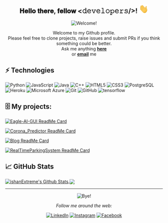 <div align="center">
<h2> 𝐇𝐞𝐥𝐥𝐨 𝐭𝐡𝐞𝐫𝐞, 𝐟𝐞𝐥𝐥𝐨𝐰 <𝚍𝚎𝚟𝚎𝚕𝚘𝚙𝚎𝚛𝚜/>! <img src="https://github.com/ishanExtreme/ishanExtreme/blob/master/Hi.gif" width="30px"></h2>
</div>

<div align="center" width="50">

<img src="https://github.com/ishanExtreme/ishanExtreme/blob/master/welcome.gif" alt="Welcome!" width="600"/>

</div>

<div align="center">

Welcome to my Github profile. <br>
Please feel free to clone projects, raise issues and submit PRs if you think something could be better. <br>
Ask me anything <a href="https://github.com/ishanExtreme/ishanExtreme/issues/new"><b>here</b></a><br>
or <a href="mailto:ishan2198@hotmail.com"><b>email</b></a> me

</div>

## ⚡ Technologies

![Python](https://img.shields.io/badge/-Python-black?style=flat-square&logo=Python)
![JavaScript](https://img.shields.io/badge/-JavaScript-black?style=flat-square&logo=javascript)
![Java](https://img.shields.io/badge/-java-E34A86?style=flat-square&logo=java)
![C++](https://img.shields.io/badge/-C++-00599C?style=flat-square&logo=c)
![HTML5](https://img.shields.io/badge/-HTML5-E34F26?style=flat-square&logo=html5&logoColor=white)
![CSS3](https://img.shields.io/badge/-CSS3-1572B6?style=flat-square&logo=css3)
![PostgreSQL](https://img.shields.io/badge/-PostgreSQL-336791?style=flat-square&logo=postgresql)
![Heroku](https://img.shields.io/badge/-Heroku-430098?style=flat-square&logo=heroku)
![Microsoft Azure](https://img.shields.io/badge/Microsoft%20Azure-232F7E?style=flat-square&logo=microsoft-azure)
![Git](https://img.shields.io/badge/-Git-black?style=flat-square&logo=git)
![GitHub](https://img.shields.io/badge/-GitHub-181717?style=flat-square&logo=github)
![tensorflow](https://aleen42.github.io/badges/src/tensorflow.svg)

## 🗄 My projects:


[![Eagle-AI-GUI ReadMe Card](https://github-readme-stats.vercel.app/api/pin/?username=ishanExtreme&repo=Eagle-AI-GUI&show_owner=true&theme=dark)](https://github.com/ishanExtreme/Eagle-AI-GUI)

[![Corona_Predictor ReadMe Card](https://github-readme-stats.vercel.app/api/pin/?username=ishanExtreme&repo=Corona_Predictor&show_owner=true&theme=dark)](https://github.com/ishanExtreme/Corona_Predictor)

[![Blog ReadMe Card](https://github-readme-stats.vercel.app/api/pin/?username=ishanExtreme&repo=Blog&show_owner=true&theme=dark)](https://github.com/ishanExtreme/Blog)

[![RealTimeParkingSystem ReadMe Card](https://github-readme-stats.vercel.app/api/pin/?username=ishanExtreme&repo=RealTimeParkingSystem&show_owner=true&theme=dark)](https://github.com/ishanExtreme/RealTimeParkingSystem)

## &#x1f4c8; GitHub Stats

<a href="https://github.com/ishanExtreme">
<img align="center" src="https://github-readme-stats.vercel.app/api?username=ishanExtreme&&show_icons=true&title_color=ffc857&icon_color=8ac926&text_color=daf7dc&bg_color=151515" alt="ishanExtreme's Github Stats">
  </a>

<a href="https://github.com/ishanExtreme">
  <img align="center" src="https://github-readme-stats.vercel.app/api/top-langs/?username=ishanExtreme&hide=java,html&title_color=ffffff&text_color=c9cacc&icon_color=2bbc8a&bg_color=1d1f21" />
</a>

---
<div align="center">
  
<img src="https://github.com/ishanExtreme/ishanExtreme/blob/master/Bye.gif" alt="Bye!" width="600"/>

<i>Follow me around the web:</i><br>

<a href="https://www.linkedin.com/in/ishan-mishra-00788b192/" target="_blank"><img src="https://img.shields.io/badge/LinkedIn-%230077B5.svg?&style=flat-square&logo=linkedin&logoColor=white" alt="LinkedIn"></a>
<a href="https://www.instagram.com/ishan7705" target="_blank"><img src="https://img.shields.io/badge/Instagram-%23E4405F.svg?&style=flat-square&logo=instagram&logoColor=white" alt="Instagram"></a>
<a href="https://www.facebook.com/ishan.mishra.73" target="_blank"><img src="https://img.shields.io/badge/Facebook-%231877F2.svg?&style=flat-square&logo=facebook&logoColor=white" alt="Facebook"></a>

</div>

